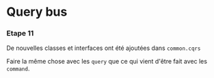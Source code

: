 # Query bus

### Etape 11

De nouvelles classes et interfaces ont été ajoutées dans `common.cqrs`

Faire la même chose avec les `query` que ce qui vient d'être fait avec les `command`.
